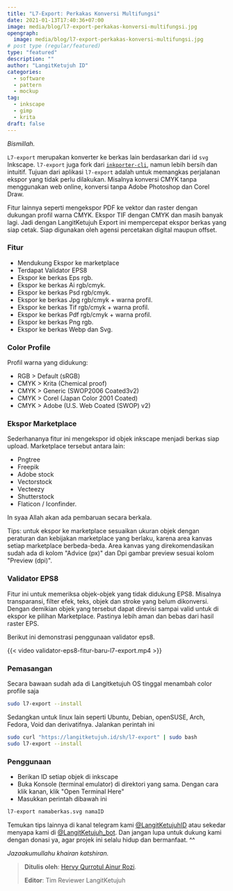 ```yaml
---
title: "L7-Export: Perkakas Konversi Multifungsi"
date: 2021-01-13T17:40:36+07:00
image: media/blog/l7-export-perkakas-konversi-multifungsi.jpg
opengraph:
  image: media/blog/l7-export-perkakas-konversi-multifungsi.jpg
# post type (regular/featured)
type: "featured"
description: ""
author: "LangitKetujuh ID"
categories:
  - software
  - pattern
  - mockup
tag:
  - inkscape
  - gimp
  - krita
draft: false
---
```


_Bismillah._

`L7-export` merupakan konverter ke berkas lain berdasarkan dari id `svg` Inkscape. `l7-export` juga fork dari [`inkporter-cli`](https://github.com/raniaamina/inkporter/blob/master/source/inkporter/inkporter), namun lebih bersih dan intuitif. Tujuan dari aplikasi `l7-export` adalah untuk memangkas perjalanan ekspor yang tidak perlu dilakukan. Misalnya konversi CMYK tanpa menggunakan web online, konversi tanpa Adobe Photoshop dan Corel Draw.

Fitur lainnya seperti mengekspor PDF ke vektor dan raster dengan dukungan profil warna CMYK. Ekspor TIF dengan CMYK dan masih banyak lagi. Jadi dengan LangitKetujuh Export ini mempercepat ekspor berkas yang siap cetak. Siap digunakan oleh agensi percetakan digital maupun offset.

### Fitur

* Mendukung Ekspor ke marketplace
* Terdapat Validator EPS8
* Ekspor ke berkas Eps rgb.
* Ekspor ke berkas Ai rgb/cmyk.
* Ekspor ke berkas Psd rgb/cmyk.
* Ekspor ke berkas Jpg rgb/cmyk + warna profil.
* Ekspor ke berkas Tif rgb/cmyk + warna profil.
* Ekspor ke berkas Pdf rgb/cmyk + warna profil.
* Ekspor ke berkas Png rgb.
* Ekspor ke berkas Webp dan Svg.

### Color Profile

Profil warna yang didukung:

* RGB  > Default    (sRGB)
* CMYK > Krita      (Chemical proof)
* CMYK > Generic    (SWOP2006 Coated3v2)
* CMYK > Corel      (Japan Color 2001 Coated)
* CMYK > Adobe      (U.S. Web Coated (SWOP) v2)

### Ekspor Marketplace

Sederhananya fitur ini mengekspor id objek inkscape menjadi berkas siap upload. Marketplace tersebut antara lain:

* Pngtree
* Freepik
* Adobe stock
* Vectorstock
* Vecteezy
* Shutterstock
* Flaticon / Iconfinder.

In syaa Allah akan ada pembaruan secara berkala.

Tips: untuk ekspor ke marketplace sesuaikan ukuran objek dengan peraturan dan kebijakan marketplace yang berlaku, karena area kanvas setiap marketplace berbeda-beda. Area kanvas yang direkomendasikan sudah ada di kolom "Advice (px)" dan Dpi gambar preview sesuai kolom "Preview (dpi)".

### Validator EPS8

Fitur ini untuk memeriksa objek-objek yang tidak didukung EPS8. Misalnya transparansi, filter efek, teks, objek dan stroke yang belum dikonversi. Dengan demikian objek yang tersebut dapat direvisi sampai valid untuk di ekspor ke pilihan Marketplace. Pastinya lebih aman dan bebas dari hasil raster EPS.

Berikut ini demonstrasi penggunaan validator eps8.

{{< video validator-eps8-fitur-baru-l7-export.mp4 >}}

### Pemasangan

Secara bawaan sudah ada di Langitketujuh OS tinggal menambah color profile saja

```bash
sudo l7-export --install
```

Sedangkan untuk linux lain seperti Ubuntu, Debian, openSUSE, Arch, Fedora, Void dan derivatifnya. Jalankan perintah ini

```bash
sudo curl "https://langitketujuh.id/sh/l7-export" | sudo bash
sudo l7-export --install
```

### Penggunaan

- Berikan ID setiap objek di inkscape
- Buka Konsole (terminal emulator) di direktori yang sama. Dengan cara klik kanan, klik "Open Terminal Here"
- Masukkan perintah dibawah ini

```bash
l7-export namaberkas.svg namaID
```

Temukan tips lainnya di kanal telegram kami [@LangitKetujuhID](https://t.me/LangitKetujuhID) atau sekedar menyapa kami di [@LangitKetujuh_bot](https://t.me/LangitKetujuh_bot). Dan jangan lupa untuk dukung kami dengan donasi ya, agar projek ini selalu hidup dan bermanfaat. ^^

_Jazaakumullahu khairan katshiran._

> **Ditulis oleh**: [Hervy Qurrotul Ainur Rozi](https://t.me/hervyqa).
>
> **Editor**: Tim Reviewer LangitKetujuh
